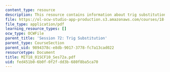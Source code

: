 ```yaml
---
content_type: resource
description: This resource contains information about trig substitution.
file: https://ol-ocw-studio-app-production.s3.amazonaws.com/courses/18-01sc-single-variable-calculus-fall-2010/fed451b06b0f0f2fdd3b680f8ba5ca70_MIT18_01SCF10_Ses72a.pdf
file_type: application/pdf
learning_resource_types: []
ocw_type: OCWFile
parent_title: 'Session 72: Trig Substitution'
parent_type: CourseSection
parent_uid: 9894378c-e8db-9017-3778-fc7a13cad022
resourcetype: Document
title: MIT18_01SCF10_Ses72a.pdf
uid: fed451b0-6b0f-0f2f-dd3b-680f8ba5ca70
---
```

